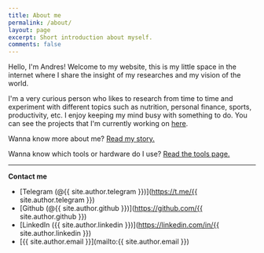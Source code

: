 ```yaml
---
title: About me
permalink: /about/
layout: page
excerpt: Short introduction about myself.
comments: false
---
```


Hello, I'm Andres! Welcome to my website, this is my little space in the internet where I share the insight of my researches and my vision of the world.

I'm a very curious person who likes to research from time to time and experiment with different topics such as nutrition, personal finance, sports, productivity, etc. I enjoy keeping my mind busy with something to do. You can see the projects that I'm currently working on [here](../now).

Wanna know more about me? [Read my story.](https://monkeyandres.com/post/la-historia-de-un-muchacho/)

Wanna know which tools or hardware do I use? [Read the tools page.](../tools)

---

**Contact me**

- [Telegram (@{{ site.author.telegram }})](https://t.me/{{ site.author.telegram }})
- [Github (@{{ site.author.github }})](https://github.com/{{ site.author.github }})
- [LinkedIn ({{ site.author.linkedin }})](https://linkedin.com/in/{{ site.author.linkedin }})
- [{{ site.author.email }}](mailto:{{ site.author.email }})